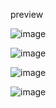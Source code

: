 preview

![image](https://github.com/matehashtag1337/modern-portfolio/assets/104621347/6801e409-eecd-4778-b096-58a4d48e3863)

![image](https://github.com/matehashtag1337/modern-portfolio/assets/104621347/9dcc7e0b-0ac5-4a62-8956-11a9efc19a23)

![image](https://github.com/matehashtag1337/modern-portfolio/assets/104621347/d117bbcb-aa19-45a2-a73e-02e0a69d42d5)

![image](https://github.com/matehashtag1337/modern-portfolio/assets/104621347/20332223-0ee6-4e7c-9b25-4a1e7786a477)
